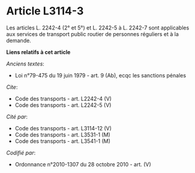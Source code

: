 # Article L3114-3

Les articles L. 2242-4 (2° et 5°) et L. 2242-5 à L. 2242-7 sont applicables aux services de transport public routier de
personnes réguliers et à la demande.

**Liens relatifs à cet article**

_Anciens textes_:

  - Loi n°79-475 du 19 juin 1979 - art. 9 (Ab), ecqc les sanctions pénales

_Cite_:

  - Code des transports - art. L2242-4 (V)
  - Code des transports - art. L2242-5 (V)

_Cité par_:

  - Code des transports - art. L3114-12 (V)
  - Code des transports - art. L3531-1 (M)
  - Code des transports - art. L3541-1 (M)

_Codifié par_:

  - Ordonnance n°2010-1307 du 28 octobre 2010 - art. (V)
